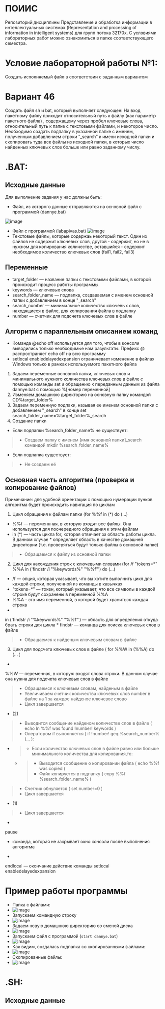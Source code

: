 # ПОИИС
Репозиторий дисциплины Представление и обработка информации в интеллектуальных системах 
(Representation and processing of information in intelligent systems) для групп потока 32170х.
С условиями лабораторных работ можно ознакомиться в папке соответствующего семестра.
# Условие лабораторной работы №1:
Создать исполняемый файл в соответствии с заданным вариантом
# Вариант 46
Создать файл sh и bat, который выполняет следующее: 
На вход пакетному файлу приходит относительный путь к файлу (как параметр пакетного файла) , содержащему через пробел ключевые слова, относительный путь к папке с текстовыми файлами, и некоторое число. Необходимо создать подпапку в указанной папке с именем, полученным добавлением строки “_search” к имени исходной папки и скопировать туда все файлы из исходной папки, в которых число найденных ключевых слов больше или равно заданному числу.

# .BAT:

## Исходные данные
Для выполнение задания у нас должны быть:
* Файл, из которого данные отправляются на основной файл с программой (dannye.bat)
  
![image](https://github.com/iis-32170x/RPIIS/assets/144937887/86381a80-f1e7-46e2-b516-0bdbff69ea43)

* Файл с программой (labapivas.bat)
![image](https://github.com/iis-32170x/RPIIS/assets/144937887/a9b59d99-e6a3-4f59-92c3-6fe04afc676f)
* Текстовые файлы, которые содержаь некоторый текст. Один из файлов не содержит ключевых слов, другой - содержит, но не в нужном для копирования количестве, оставшийся - содержит необходимое количество ключевых слов (fail1, fail2, fail3)
## Переменные
* target_folder — название папки с текстовыми файлами, в которой происходит процесс работы программы.
* keywords — ключевые слова
* search_folder_name — подпапка, создаваемая с именем основной папки с добавлением в конце "_search"
* search_number — минимальное количество ключевых слов, находящиеся в файле, для копирования файла в подпапку
* number — счетчик для подсчета ключевых слов в файле
## Алгоритм с параллельным описанием команд
* Команда @echo off используется для того, чтобы в консоли выводились только необходимые нам разультаты. Префикс @ распространяет echo off на всю программу
* setlocal enabledelayedexpansion ограничевает изменение в файлах Windows только в рамках используемого пакетного файла
1) Задаем переменные основной папки, ключевых слов и минимального нужного количества ключевых слов в файле с помощью команды set и обращению к переданным данным из файла dannye.bat с помощью %[номер переменной]
2) Изменяем домашнюю директорию на основную папку командой CD\%target_folder%
3) Задаем переменную подпаки, называя ее именем основной папки с добавлением "_search" в конце
   set search_folder_name=%target_folder%_search
4) Создание папки
* Если подпапки %search_folder_name% не существует:
>* Создаем папку с именем [имя основной папки]_search командой mkdir %search_folder_name%
* Если подпапка существует:
>* Не создаем её
## Основная часть алгоритма (проверка и копирование файлов)
Примечание: для удобной ориентации с помощью нумерации пунков алгоритма будет происходить навигация по циклам
1) Цикл обращения к файлам папки (for %%f in (*) do (...)
* %%f — переменнная, в которую входят все файлы. Она используется для поочередного обращения к этим файлам
* in (*) — часть цикла for, которая отвечает за область работы цикла. В данном случае *
определяет область в качестве домашней директории (т.е. проверяться будут только файлы в основной папке)
>* Обращаемся к файлу из основной папки
2) Цикл для нахождения строк с ключевыми словами (for /f "tokens=*" %%A in ('findstr /i "%keywords%" "%%f"') do (...)
* /f — опция, которая указывает, что вы хотите выполнить цикл для каждой строки, полученной из команды в кавычках
* "tokens=*" — токен, который указывает, что все символы в каждой строке будут сохранены в переменной %%A
* %%A - это имя переменной, в которой будет храниться каждая строка
* 
in ('findstr /i "%keywords%" "%%f"')
 — область для определения откуда брать строки для цикла
* 
findstr
 — команда для поиска ключевых слов в файле
>* Обращаемся к найденым ключевым словам в файле
3) Цикл для подсчета ключевых слов в файле (
for %%W in (%%A) do (...
)
* 
%%W
 — переменная, в которую входят слова строки. В данном случае она нужна для подсчета ключевых слов в файле
>* Обращаемся к ключевым словам, найденым в файле
>* Увеличиваем счетчик количества ключевых слов 
number
 в файле на 1 за каждое найденое ключевое слово
>* Цикл завершается
* (2)
>* Выводится сообщение найденом количестве слов в файле (
echo In %%f was found !number! keywords
)
>* Оператором if выполняется (
if !number! geq %search_number% (...
):
* >* Если количество ключевых слов в файле равно или больше минимального количества для копирования,то:
  * >* Выводится сообщение о копировании файла (
echo %%f was copied
)
    >* Файл копируется в подпапку (
copy %%f %search_folder_name%
)
>* Счетчик обнуляется (
set number=0
)
>* Цикл завершается
* (1)
>* Цикл завершается
* 
pause
 - команда, которая не закрывает окно консоли после выполнения алгоритма
* 
endlocal
 — окончание действие команды 
setlocal enabledelayedexpansion
# Пример работы программы
*  Папка с файлами:
*  ![image](https://github.com/iis-32170x/RPIIS/assets/144937887/2fcd2d10-d9cb-48c4-8907-d96af261e5bb)
* Запускаем командную строку
* ![image](https://github.com/iis-32170x/RPIIS/assets/144937887/7ce72f93-79e7-4e30-9470-1e05fbc1db0e)
* Задаем новую домашнюю директорию со сменой диска
* ![image](https://github.com/iis-32170x/RPIIS/assets/144937887/f63d9fb8-cebe-44b5-9479-7cc88cd1a6bf)
* Запускаем файл с программой (```start dannye.bat```)
* ![image](https://github.com/iis-32170x/RPIIS/assets/144937887/ab7bbcb5-25ca-414c-83f3-99d25f471f4b)
* Как видим, создалась подпапка со скопированными файлами:
* ![image](https://github.com/iis-32170x/RPIIS/assets/144937887/79ea820b-0dfd-4d72-9dc8-75115656ee84)
* Скопированные файлы:
* ![image](https://github.com/iis-32170x/RPIIS/assets/144937887/5bfe5d5b-6e16-41c9-a4dd-00c73178112b)
# .SH:
## Исходные данные






